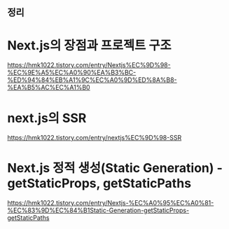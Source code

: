 ## 정리

# Next.js의 장점과 프로젝트 구조
https://hmk1022.tistory.com/entry/Nextjs%EC%9D%98-%EC%9E%A5%EC%A0%90%EA%B3%BC-%ED%94%84%EB%A1%9C%EC%A0%9D%ED%8A%B8-%EA%B5%AC%EC%A1%B0

# next.js의 SSR
https://hmk1022.tistory.com/entry/nextjs%EC%9D%98-SSR

# Next.js 정적 생성(Static Generation) - getStaticProps, getStaticPaths
https://hmk1022.tistory.com/entry/Nextjs-%EC%A0%95%EC%A0%81-%EC%83%9D%EC%84%B1Static-Generation-getStaticProps-getStaticPaths
